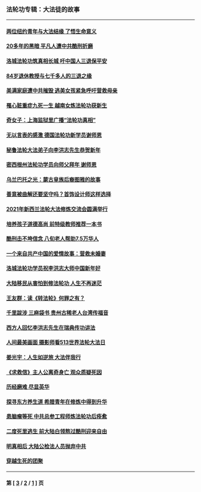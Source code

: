 ### 法轮功专辑：大法徒的故事
---
#### [两位纽约青年与大法结缘 了悟生命意义](../../pages/nf1147481/n14002785.md?05290430) 
#### [20多年的黑暗 平凡人遭中共酷刑折磨](../../pages/nf1147481/n13997976.md?05290430) 
#### [洛城法轮功筑真相长城 吁中国人三退保平安](../../pages/nf1147481/n13892471.md?05290430) 
#### [84岁退休教授与七千多人的三退之缘](../../pages/nf1147481/n13796650.md?05290430) 
#### [美满家庭遭中共摧毁 逃美女孩紧急呼吁营救母亲](../../pages/nf1147481/n13792859.md?05290430) 
#### [罹心脏重症九死一生 越南女炼法轮功获新生](../../pages/nf1147481/n13732766.md?05290430) 
#### [奇女子：上海监狱里广播“法轮功真相”](../../pages/nf1147481/n13726443.md?05290430) 
#### [无以言表的感激 德国法轮功新学员谢师恩](../../pages/nf1147481/n13543790.md?05290430) 
#### [秘鲁法轮大法弟子向李洪志先生恭贺新年](../../pages/nf1147481/n13540182.md?05290430) 
#### [密西根州法轮功学员向师父拜年 谢师恩](../../pages/nf1147481/n13538183.md?05290430) 
#### [乌兰巴托之光：蒙古皇族后裔图雅的故事](../../pages/nf1147481/n13155759.md?05290430) 
#### [善意被曲解还要坚守吗？首饰设计师这样选择](../../pages/nf1147481/n13077575.md?05290430) 
#### [2021年新西兰法轮大法修炼交流会圆满举行](../../pages/nf1147481/n13033149.md?05290430) 
#### [培养孩子道德高尚 前特级教师推荐一本书](../../pages/nf1147481/n12938640.md?05290430) 
#### [酷刑击不垮信念 八旬老人帮助7.5万华人](../../pages/nf1147481/n12880712.md?05290430) 
#### [一个来自共产中国的爱情故事：营救未婚妻](../../pages/nf1147481/n12778386.md?05290430) 
#### [洛城法轮功学员祝李洪志大师中国新年好](../../pages/nf1147481/n12724685.md?05290430) 
#### [大陆移民从害怕到修法轮功 人生不再迷茫](../../pages/nf1147481/n12414325.md?05290430) 
#### [王友群：读《转法轮》何罪之有？](../../pages/nf1147481/n12408647.md?05290430) 
#### [千里跋涉 三麻袋书 贵州古稀老人台湾传福音](../../pages/nf1147481/n12198750.md?05290430) 
#### [西方人回忆李洪志先生在瑞典传功讲法](../../pages/nf1147481/n12099607.md?05290430) 
#### [人间最美画面 摄影师看513世界法轮大法日](../../pages/nf1147481/n12094118.md?05290430) 
#### [姜光宇：人生如逆旅 大法伴我行](../../pages/nf1147481/n12088664.md?05290430) 
#### [《求救信》主人公离奇身亡 观众质疑死因](../../pages/nf1147481/n11845215.md?05290430) 
#### [历经磨难 尽显英华](../../pages/nf1147481/n11723297.md?05290430) 
#### [探寻东方养生道 希腊青年在修炼中得到升华](../../pages/nf1147481/n11494502.md?05290430) 
#### [患脑瘤等死 中共总参工程师炼法轮功后痊愈](../../pages/nf1147481/n11466682.md?05290430) 
#### [二度死里逃生 前大陆白领熬过酷刑迎来自由](../../pages/nf1147481/n11368594.md?05290430) 
#### [明真相后 大陆公检法人员抛弃中共](../../pages/nf1147481/n11358618.md?05290430) 
#### [穿越生死的团聚](../../pages/nf1147481/n11258922.md?05290430) 

---
#### 第 [ [3](./3.md?05290430) / [2](./2.md?05290430) / [1](./1.md?05290430) ] 页
